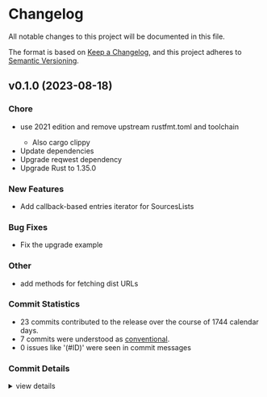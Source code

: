# Changelog

All notable changes to this project will be documented in this file.

The format is based on [Keep a Changelog](https://keepachangelog.com/en/1.0.0/),
and this project adheres to [Semantic Versioning](https://semver.org/spec/v2.0.0.html).

## v0.1.0 (2023-08-18)

### Chore

 - <csr-id-c2d237db5c0a4a802bf3c53f2d94518b61a64875/> use 2021 edition and remove upstream rustfmt.toml and toolchain
   - Also cargo clippy
 - <csr-id-0df4611ec7293010551f95659f28f1b1da9cc0c8/> Update dependencies
 - <csr-id-10595046b4bff922fe47e313ddb9db49047635e9/> Upgrade reqwest dependency
 - <csr-id-b757a9a4f3b1ffadc9d05f6133ce4b59e0623fe7/> Upgrade Rust to 1.35.0

### New Features

 - <csr-id-1268de431fb64af45cf6e301509092ea5e225f5b/> Add callback-based entries iterator for SourcesLists

### Bug Fixes

 - <csr-id-3e72f14a2d2dc1fbcb5fbd39e587e1930a262749/> Fix the upgrade example

### Other

 - <csr-id-658ccc1a4ced1670885e95467a77d6b8c1f87fa1/> add methods for fetching dist URLs

### Commit Statistics

<csr-read-only-do-not-edit/>

 - 23 commits contributed to the release over the course of 1744 calendar days.
 - 7 commits were understood as [conventional](https://www.conventionalcommits.org).
 - 0 issues like '(#ID)' were seen in commit messages

### Commit Details

<csr-read-only-do-not-edit/>

<details><summary>view details</summary>

 * **Uncategorized**
    - Use 2021 edition and remove upstream rustfmt.toml and toolchain ([`c2d237d`](https://github.com/AOSC-Dev/oma-apt-sources-lists/commit/c2d237db5c0a4a802bf3c53f2d94518b61a64875))
    - Update dependencies ([`0df4611`](https://github.com/AOSC-Dev/oma-apt-sources-lists/commit/0df4611ec7293010551f95659f28f1b1da9cc0c8))
    - Add callback-based entries iterator for SourcesLists ([`1268de4`](https://github.com/AOSC-Dev/oma-apt-sources-lists/commit/1268de431fb64af45cf6e301509092ea5e225f5b))
    - Upgrade reqwest dependency ([`1059504`](https://github.com/AOSC-Dev/oma-apt-sources-lists/commit/10595046b4bff922fe47e313ddb9db49047635e9))
    - Upgrade Rust to 1.35.0 ([`b757a9a`](https://github.com/AOSC-Dev/oma-apt-sources-lists/commit/b757a9a4f3b1ffadc9d05f6133ce4b59e0623fe7))
    - Fix the upgrade example ([`3e72f14`](https://github.com/AOSC-Dev/oma-apt-sources-lists/commit/3e72f14a2d2dc1fbcb5fbd39e587e1930a262749))
    - :ambulance: Fix repo modifications to apply to all entries of a given URI ([`0f2c82f`](https://github.com/AOSC-Dev/oma-apt-sources-lists/commit/0f2c82fb44faf4aec1c9cce8ad8eef74451c5ecd))
    - :ambulance: Fix dist_replace only replacing exact suite matches ([`a6703be`](https://github.com/AOSC-Dev/oma-apt-sources-lists/commit/a6703be9b5a3939ef68afdccc0d11e061add7d0f))
    - :boom: Support retaining a repo if it is in the retain set ([`4d3f946`](https://github.com/AOSC-Dev/oma-apt-sources-lists/commit/4d3f946f4eca07824b0235e4b72bb219381610f1))
    - :bomb: :hammer: :sparkles: SourcesFile -> SourcesList; Repo Modification Support ([`b44bf5a`](https://github.com/AOSC-Dev/oma-apt-sources-lists/commit/b44bf5a2126f93dc4cc4663acdcc7140aeedbe41))
    - :hammer: Refactoring ([`a9178b5`](https://github.com/AOSC-Dev/oma-apt-sources-lists/commit/a9178b560e7bdec0bf62916e2854f69f42727cc5))
    - :sparkles: Add SourcesList::dist_replace ([`e6da744`](https://github.com/AOSC-Dev/oma-apt-sources-lists/commit/e6da744aa64e61e57afd04ea38487868bc4287ee))
    - :hammer: Allow files to be written after all in-memory modifications have been made ([`a3cfd08`](https://github.com/AOSC-Dev/oma-apt-sources-lists/commit/a3cfd083993c32546a04c8da6686ae50fa0e206d))
    - :sparkles: Prevent storing duplicate SourceLines ([`aff87d2`](https://github.com/AOSC-Dev/oma-apt-sources-lists/commit/aff87d2cd91b374a591e047f479650d4474717e1))
    - :ambulance: Fix writing of source lists ([`2c69e3a`](https://github.com/AOSC-Dev/oma-apt-sources-lists/commit/2c69e3a646bca1af25f1172d616fcd4e743ddb13))
    - :sparkles: On insert, update entries which already exist ([`27eee86`](https://github.com/AOSC-Dev/oma-apt-sources-lists/commit/27eee86c3f331cecc94623bc0662f2b3631ba2b4))
    - :sparkles: Support inserting, removing, and commenting entries ([`d23b0c2`](https://github.com/AOSC-Dev/oma-apt-sources-lists/commit/d23b0c21c176a4a028a5c175328143a2992c4fb6))
    - :ambulance: Fix options displaying in SourceEntry ([`dd43eb5`](https://github.com/AOSC-Dev/oma-apt-sources-lists/commit/dd43eb58f21a35150a5f69a99135708a5f76e0c6))
    - Derive Clone/Debug for SourcesList ([`b1b7ede`](https://github.com/AOSC-Dev/oma-apt-sources-lists/commit/b1b7ede81d64dc3318bc7e3f427512e3d1c26524))
    - Add SourcesList::dist_upgrade ([`af69276`](https://github.com/AOSC-Dev/oma-apt-sources-lists/commit/af69276c681cb5566ec1111614f8bd7c3433d488))
    - Add methods for fetching dist URLs ([`658ccc1`](https://github.com/AOSC-Dev/oma-apt-sources-lists/commit/658ccc1a4ced1670885e95467a77d6b8c1f87fa1))
    - Support getting URLs to the dist and pool paths ([`aa99485`](https://github.com/AOSC-Dev/oma-apt-sources-lists/commit/aa9948592d2108bb6aa4ca8e89427e48db5d8969))
    - Initial commit ([`b8ebe4d`](https://github.com/AOSC-Dev/oma-apt-sources-lists/commit/b8ebe4dbb7b116a906c78b588cb4fe4b5bd2bafd))
</details>


